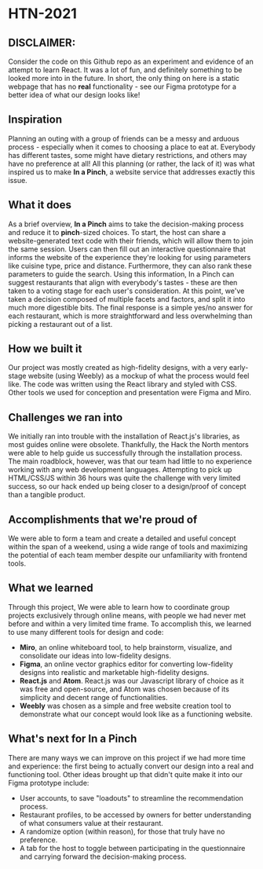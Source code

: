 # HTN-2021
## DISCLAIMER:
Consider the code on this Github repo as an experiment and evidence of an attempt to learn React. It was a lot of fun, and definitely something to be looked more into in the future. In short, the only thing on here is a static webpage that has no **real** functionality - see our Figma prototype for a better idea of what our design looks like!
## Inspiration
Planning an outing with a group of friends can be a messy and arduous process - especially when it comes to choosing a place to eat at. Everybody has different tastes, some might have dietary restrictions, and others may have no preference at all! All this planning (or rather, the lack of it) was what inspired us to make **In a Pinch**, a website service that addresses exactly this issue.

## What it does
As a brief overview, **In a Pinch** aims to take the decision-making process and reduce it to __pinch__-sized choices. To start, the host can share a website-generated text code with their friends, which will allow them to join the same session. Users can then fill out an interactive questionnaire that informs the website of the experience they're looking for using parameters like cuisine type, price and distance. Furthermore, they can also rank these parameters to guide the search. Using this information, In a Pinch can suggest restaurants that align with everybody's tastes - these are then taken to a voting stage for each user's consideration. At this point, we've taken a decision composed of multiple facets and factors, and split it into much more digestible bits. The final response is a simple yes/no answer for each restaurant, which is more straightforward and less overwhelming than picking a restaurant out of a list. 

## How we built it
Our project was mostly created as high-fidelity designs, with a very early-stage website (using Weebly) as a mockup of what the process would feel like. The code was written using the React library and styled with CSS. Other tools we used for conception and presentation were Figma and Miro.

## Challenges we ran into
We initially ran into trouble with the installation of React.js's libraries, as most guides online were obsolete. Thankfully, the Hack the North mentors were able to help guide us successfully through the installation process. The main roadblock, however, was that our team had little to no experience working with any web development languages. Attempting to pick up HTML/CSS/JS within 36 hours was quite the challenge with very limited success, so our hack ended up being closer to a design/proof of concept than a tangible product. 

## Accomplishments that we're proud of
We were able to form a team and create a detailed and useful concept within the span of a weekend, using a wide range of tools and maximizing the potential of each team member despite our unfamiliarity with frontend tools.

## What we learned
Through this project, We were able to learn how to coordinate group projects exclusively through online means, with people we had never met before and within a very limited time frame. To accomplish this, we learned to use many different tools for design and code:
- **Miro**, an online whiteboard tool, to help brainstorm, visualize, and consolidate our ideas into low-fidelity designs.
- **Figma**, an online vector graphics editor for converting low-fidelity designs into realistic and marketable high-fidelity designs.
- **React.js** and **Atom**. React.js was our Javascript library of choice as it was free and open-source, and Atom was chosen because of its simplicity and decent range of functionalities.
- **Weebly** was chosen as a simple and free website creation tool to demonstrate what our concept would look like as a functioning website.

## What's next for In a Pinch
There are many ways we can improve on this project if we had more time and experience: the first being to actually convert our design into a real and functioning tool. Other ideas brought up that didn't quite make it into our Figma prototype include:
- User accounts, to save "loadouts" to streamline the recommendation process.
- Restaurant profiles, to be accessed by owners for better understanding of what consumers value at their restaurant.
- A randomize option (within reason), for those that truly have no preference.
- A tab for the host to toggle between participating in the questionnaire and carrying forward the decision-making process.
